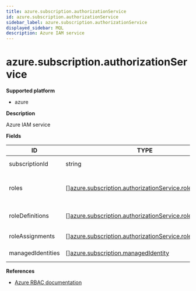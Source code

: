 ```yaml
---
title: azure.subscription.authorizationService
id: azure.subscription.authorizationService
sidebar_label: azure.subscription.authorizationService
displayed_sidebar: MQL
description: Azure IAM service
---
```


# azure.subscription.authorizationService

**Supported platform**

- azure

**Description**

Azure IAM service

**Fields**

| ID                | TYPE                                                                                                                          | DESCRIPTION                                 |
| ----------------- | ----------------------------------------------------------------------------------------------------------------------------- | ------------------------------------------- |
| subscriptionId    | string                                                                                                                        | Subscription identifier                     |
| roles             | &#91;&#93;[azure.subscription.authorizationService.roleDefinition](azure.subscription.authorizationservice.roledefinition.md) | Role definitions for the Azure subscription |
| roleDefinitions   | &#91;&#93;[azure.subscription.authorizationService.roleDefinition](azure.subscription.authorizationservice.roledefinition.md) | Deprecated: use `roles` instead             |
| roleAssignments   | &#91;&#93;[azure.subscription.authorizationService.roleAssignment](azure.subscription.authorizationservice.roleassignment.md) | Role assignments                            |
| managedIdentities | &#91;&#93;[azure.subscription.managedIdentity](azure.subscription.managedidentity.md)                                         | Managed identities                          |

**References**

- [Azure RBAC documentation](https://learn.microsoft.com/en-us/azure/role-based-access-control/)
